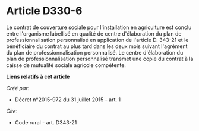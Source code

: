 # Article D330-6

Le contrat de couverture sociale pour l'installation en agriculture est conclu entre l'organisme labellisé en qualité de
centre d'élaboration du plan de professionnalisation personnalisé en application de l'article D. 343-21 et le bénéficiaire du
contrat au plus tard dans les deux mois suivant l'agrément du plan de professionnalisation personnalisé. Le centre
d'élaboration du plan de professionnalisation personnalisé transmet une copie du contrat à la caisse de mutualité sociale
agricole compétente.

**Liens relatifs à cet article**

_Créé par_:

  - Décret n°2015-972 du 31 juillet 2015 - art. 1

_Cite_:

  - Code rural - art. D343-21
